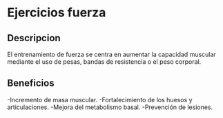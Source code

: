 # Ejercicios fuerza

## Descripcion

El entrenamiento de fuerza se centra en aumentar la capacidad muscular mediante el uso de pesas, bandas de resistencia o el peso corporal.

## Beneficios

-Incremento de masa muscular.
-Fortalecimiento de los huesos y articulaciones.
-Mejora del metabolismo basal.
-Prevención de lesiones.